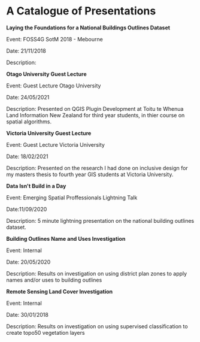 # A Catalogue of Presentations

**Laying the Foundations for a National Buildings Outlines Dataset**

Event: FOSS4G SotM 2018 - Mebourne

Date: 21/11/2018

Description:


**Otago University Guest Lecture**

Event: Guest Lecture Otago University

Date: 24/05/2021

Description: Presented on QGIS Plugin Development at Toitu te Whenua Land Information New Zealand for third year students, in thier course on spatial algorithms.


**Victoria University Guest Lecture**

Event: Guest Lecture Victoria University

Date: 18/02/2021

Description: Presented on the research I had done on inclusive design for my masters thesis to fourth year GIS students at Victoria University.

**Data Isn't Build in a Day**

Event: Emerging Spatial Proffessionals Lightning Talk

Date:11/09/2020

Description: 5 minute lightning presentation on the national building outlines dataset.

**Building Outlines Name and Uses Investigation**

Event: Internal

Date: 20/05/2020

Description: Results on investigation on using district plan zones to apply names and/or uses to building outlines

**Remote Sensing Land Cover Investigation**

Event: Internal

Date: 30/01/2018

Description: Results on investigation on using supervised classification to create topo50 vegetation layers
